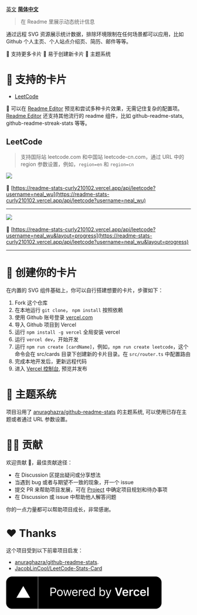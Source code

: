 <p align="center">

[英文](./README.md) **[简体中文](./docs/README-CN.md)**

> 在 Readme 里展示动态统计信息

通过远程 SVG 资源展示统计数据，排除环境限制在任何场景都可以应用，比如 Github 个人主页、个人站点介绍页、简历、邮件等等。

👀 支持更多卡片 🎈 易于创建新卡片 🌈 主题系统

</p>

# 👀 支持的卡片

- [LeetCode](#leetcode)

🚀 可以在 [Readme Editor]() 预览和尝试多种卡片效果，无需记住复杂的配置项。[Readme Editor]() 还支持其他流行的 readme 组件，比如 github-readme-stats, github-readme-streak-stats 等等。

## LeetCode

> 支持国际站 leetcode.com 和中国站 leetcode-cn.com，通过 URL 中的 region 参数设置，例如，`region=en` 和 `region=cn`

[![](https://readme-stats-curly210102.vercel.app/api/leetcode?username=neal_wu)](https://readme-stats-curly210102.vercel.app/api/leetcode?username=neal_wu)

🔗 [https://readme-stats-curly210102.vercel.app/api/leetcode?username=neal_wu](https://readme-stats-curly210102.vercel.app/api/leetcode?username=neal_wu)

---

[![](https://readme-stats-curly210102.vercel.app/api/leetcode?username=neal_wu&layout=progress)](https://readme-stats-curly210102.vercel.app/api/leetcode?username=neal_wu&layout=progress)

🔗 [https://readme-stats-curly210102.vercel.app/api/leetcode?username=neal_wu&layout=progress](https://readme-stats-curly210102.vercel.app/api/leetcode?username=neal_wu&layout=progress)

---

# 🎈 创建你的卡片

在内置的 SVG 组件基础上，你可以自行搭建想要的卡片，步骤如下：

1. Fork 这个仓库
2. 在本地运行 `git clone`， `npm install` 按照依赖
3. 使用 Github 账号登录 [vercel.com](https://vercel.com/)
4. 导入 Github 项目到 Vercel
5. 运行 `npm install -g vercel` 全局安装 vercel
6. 运行 `vercel dev`，开始开发
7. 运行 `npm run create [cardName]`，例如，`npm run create leetcode`，这个命令会在 src/cards 目录下创建新的卡片目录。在 `src/router.ts` 中配置路由
8. 完成本地开发后，更新远程代码
9. 进入 [Vercel 控制台](https://vercel.com/dashboard), 预览并发布

# 🌈 主题系统

项目沿用了 [anuraghazra/github-readme-stats](https://github.com/anuraghazra/github-readme-stats) 的主题系统, 可以使用已存在主题或者通过 URL 参数设置。

# 👏🏻 贡献

欢迎贡献 🤗，最佳贡献途径：

- 在 Discussion 区提出疑问或分享想法
- 当遇到 bug 或者与期望不一致的现象，开一个 issue
- 提交 PR 来帮助项目发展，可在 [Project](https://github.com/curly210102/readme-stats/projects) 中确定项目规划和待办事项
- 在 Discussion 或 issue 中帮助他人解答问题

你的一点力量都可以帮助项目成长，非常感谢。

# ❤️ Thanks

这个项目受到以下前辈项目启发：

- [anuraghazra/github-readme-stats](https://github.com/anuraghazra/github-readme-stats).
- [JacobLinCool/LeetCode-Stats-Card](https://github.com/JacobLinCool/LeetCode-Stats-Card)

![](./powered-by-vercel.svg)
